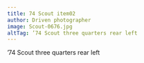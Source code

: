 ```yaml
---
title: 74 Scout item02
author: Driven photographer
image: Scout-0676.jpg
altTag: ’74 Scout three quarters rear left
---
```


’74 Scout three quarters rear left